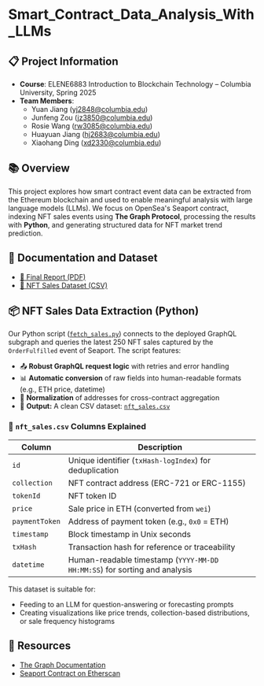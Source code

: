 # Smart_Contract_Data_Analysis_With_LLMs

## 📋 Project Information
- **Course**: ELENE6883 Introduction to Blockchain Technology – Columbia University, Spring 2025
- **Team Members**:
  - Yuan Jiang (yj2848@columbia.edu)
  - Junfeng Zou (jz3850@columbia.edu)
  - Rosie Wang (rw3085@columbia.edu)
  - Huayuan Jiang (hj2683@columbia.edu)
  - Xiaohang Ding (xd2330@columbia.edu)

## 📚 Overview
This project explores how smart contract event data can be extracted from the Ethereum blockchain and used to enable meaningful analysis with large language models (LLMs). We focus on OpenSea's Seaport contract, indexing NFT sales events using **The Graph Protocol**, processing the results with **Python**, and generating structured data for NFT market trend prediction.

## 📄 Documentation and Dataset
- [📘 Final Report (PDF)](docs/Final_Report.pdf)
- [📂 NFT Sales Dataset (CSV)](./nft_sales.csv)

## 📦 NFT Sales Data Extraction (Python)

Our Python script ([`fetch_sales.py`](./fetch_sales.py)) connects to the deployed GraphQL subgraph and queries the latest 250 NFT sales captured by the `OrderFulfilled` event of Seaport. The script features:
- 📤 **Robust GraphQL request logic** with retries and error handling
- 📊 **Automatic conversion** of raw fields into human-readable formats (e.g., ETH price, datetime)
- 🧹 **Normalization** of addresses for cross-contract aggregation
- 📁 **Output:** A clean CSV dataset: [`nft_sales.csv`](./nft_sales.csv)

### 📑 `nft_sales.csv` Columns Explained

| Column         | Description                                                                 |
|----------------|-----------------------------------------------------------------------------|
| `id`           | Unique identifier (`txHash-logIndex`) for deduplication                     |
| `collection`   | NFT contract address (ERC-721 or ERC-1155)                                  |
| `tokenId`      | NFT token ID                                                                |
| `price`        | Sale price in ETH (converted from `wei`)                                    |
| `paymentToken` | Address of payment token (e.g., `0x0` = ETH)                                |
| `timestamp`    | Block timestamp in Unix seconds                                             |
| `txHash`       | Transaction hash for reference or traceability                              |
| `datetime`     | Human-readable timestamp (`YYYY-MM-DD HH:MM:SS`) for sorting and analysis   |

This dataset is suitable for:
- Feeding to an LLM for question-answering or forecasting prompts
- Creating visualizations like price trends, collection-based distributions, or sale frequency histograms

## 📄 Resources

- [The Graph Documentation](https://thegraph.com/docs/)
- [Seaport Contract on Etherscan](https://etherscan.io/address/0x00000000006c3852cbef3e08e8df289169ede581)
